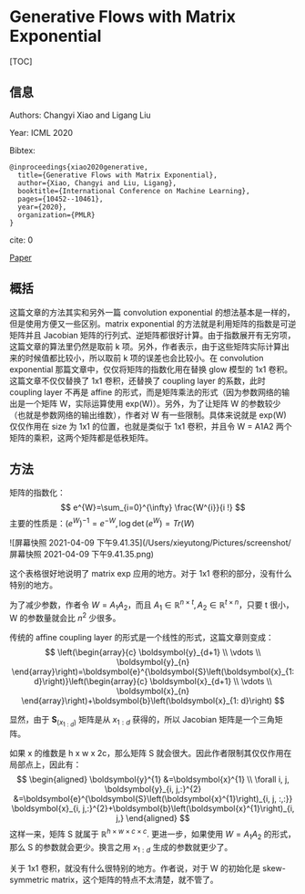 # Generative Flows with Matrix Exponential

[TOC]

## 信息

Authors: Changyi Xiao and Ligang Liu

Year: ICML 2020

Bibtex:

```
@inproceedings{xiao2020generative,
  title={Generative Flows with Matrix Exponential},
  author={Xiao, Changyi and Liu, Ligang},
  booktitle={International Conference on Machine Learning},
  pages={10452--10461},
  year={2020},
  organization={PMLR}
}
```

cite: 0

[Paper](file:///Users/xieyutong/Documents/Research/PaperReading/Papers/generative-flows-with-matrix-exponential.pdf)



## 概括

这篇文章的方法其实和另外一篇 convolution exponential 的想法基本是一样的，但是使用方便又一些区别。matrix exponential 的方法就是利用矩阵的指数是可逆矩阵并且 Jacobian 矩阵的行列式、逆矩阵都很好计算。由于指数展开有无穷项，这篇文章的算法里仍然是取前 k 项。另外，作者表示，由于这些矩阵实际计算出来的时候值都比较小，所以取前 k 项的误差也会比较小。在 convolution exponential 那篇文章中，仅仅将矩阵的指数化用在替换 glow 模型的 1x1 卷积。这篇文章不仅仅替换了 1x1 卷积，还替换了 coupling layer 的系数，此时 coupling layer 不再是 affine 的形式，而是矩阵乘法的形式（因为参数网络的输出是一个矩阵 W，实际运算使用 exp(W)）。另外，为了让矩阵 W 的参数较少（也就是参数网络的输出维数），作者对 W 有一些限制。具体来说就是 exp(W) 仅仅作用在 size 为 1x1 的位置，也就是类似于 1x1 卷积，并且令 W = A1A2 两个矩阵的乘积，这两个矩阵都是低秩矩阵。



## 方法

矩阵的指数化：
$$
e^{W}=\sum_{i=0}^{\infty} \frac{W^{i}}{i !}
$$
主要的性质是：$(e^{W})^{-1} = e^{-W}, \log \det (e^W) = Tr(W)$

![屏幕快照 2021-04-09 下午9.41.35](/Users/xieyutong/Pictures/screenshot/屏幕快照 2021-04-09 下午9.41.35.png)

这个表格很好地说明了 matrix exp 应用的地方。对于 1x1 卷积的部分，没有什么特别的地方。

为了减少参数，作者令 $W = A_1 A_2$，而且 $A_1 \in \mathbb{R}^{n\times t}, A_2 \in \mathbb{R}^{t \times n}$，只要 t 很小，W 的参数量就会比 $n^2$ 少很多。

传统的 affine coupling layer 的形式是一个线性的形式，这篇文章则变成：
$$
\left(\begin{array}{c}
\boldsymbol{y}_{d+1} \\
\vdots \\
\boldsymbol{y}_{n}
\end{array}\right)=\boldsymbol{e}^{\boldsymbol{S}\left(\boldsymbol{x}_{1: d}\right)}\left(\begin{array}{c}
\boldsymbol{x}_{d+1} \\
\vdots \\
\boldsymbol{x}_{n}
\end{array}\right)+\boldsymbol{b}\left(\boldsymbol{x}_{1: d}\right)
$$
 

显然，由于 $\boldsymbol{S}_{(x_{1:d})}$ 矩阵是从 $x_{1:d}$ 获得的，所以 Jacobian 矩阵是一个三角矩阵。

如果 x 的维数是 h x w x 2c，那么矩阵 S 就会很大。因此作者限制其仅仅作用在局部点上，因此有：
$$
\begin{aligned}
\boldsymbol{y}^{1} &=\boldsymbol{x}^{1} \\
\forall i, j, \boldsymbol{y}_{i, j,:}^{2} &=\boldsymbol{e}^{\boldsymbol{S}\left(\boldsymbol{x}^{1}\right)_{i, j, :,:}} \boldsymbol{x}_{i, j,:}^{2}+\boldsymbol{b}\left(\boldsymbol{x}^{1}\right)_{i, j,}
\end{aligned}
$$
这样一来，矩阵 S 就属于 $\mathbb{R}^{h\times w\times c \times c}$. 更进一步，如果使用 $W = A_1 A_2$ 的形式，那么 S 的参数就会更少。换言之用 $x_{1:d}$ 生成的参数就更少了。

关于 1x1 卷积，就没有什么很特别的地方。作者说，对于 W 的初始化是 skew-symmetric matrix，这个矩阵的特点不太清楚，就不管了。
